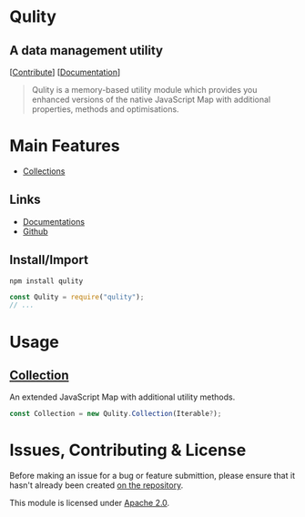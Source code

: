 
# Qulity
## A data management utility

[[Contribute](#issues-contributing--license)] [[Documentation](https://github.com/QSmally/Qulity/blob/master/Documentation/Index.md)]

> Qulity is a memory-based utility module which provides you enhanced versions of the native JavaScript Map with additional properties, methods and optimisations.


# Main Features
* [Collections](https://github.com/QSmally/Qulity/blob/master/Documentation/Collection.md)

## Links
* [Documentations](https://github.com/QSmally/Qulity/blob/master/Documentation/Index.md)
* [Github](https://github.com/QSmally/Qulity)

## Install/Import
`npm install qulity`
```js
const Qulity = require("qulity");
// ...
```


# Usage

## [Collection](https://github.com/QSmally/Qulity/blob/v1/Documentation/Collection.md)
An extended JavaScript Map with additional utility methods.
```js
const Collection = new Qulity.Collection(Iterable?);
```

# Issues, Contributing & License
Before making an issue for a bug or feature submittion, please ensure that it hasn't already been created [on the repository](https://github.com/QSmally/Qulity/issues).

This module is licensed under [Apache 2.0](http://www.apache.org/licenses/LICENSE-2.0).
